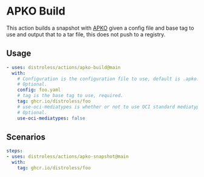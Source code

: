 # APKO Build

This action builds a snapshot with [APKO](https://github.com/chainguard-dev/apko)
given a config file and base tag to use and output that to a tar file, this does not push to a registry.

## Usage

```yaml
- uses: distroless/actions/apko-build@main
  with:
    # Configuration is the configuration file to use, default is .apko.yaml.
    # Optional.
    config: foo.yaml
    # tag is the base tag to use, required.
    tag: ghcr.io/distroless/foo
    # use-oci-mediatypes is whether or not to use OCI standard mediatypes.
    # Optional.
    use-oci-mediatypes: false
```

## Scenarios

```yaml
steps:
- uses: distroless/actions/apko-snapshot@main
  with:
    tag: ghcr.io/distroless/foo
```
